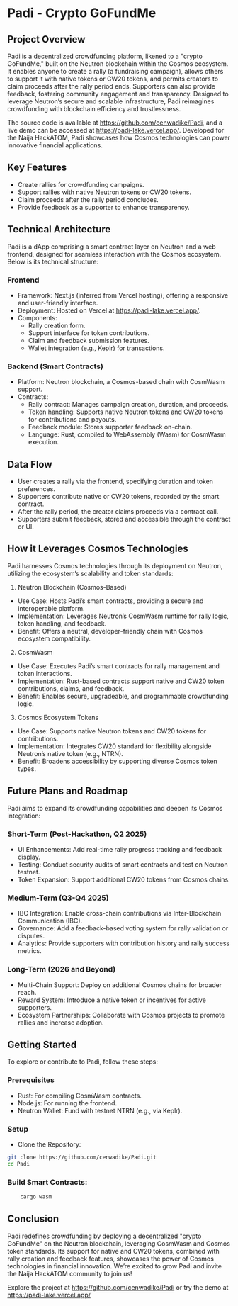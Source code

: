 # Padi - Crypto GoFundMe

## Project Overview

Padi is a decentralized crowdfunding platform, likened to a "crypto GoFundMe," built on the 
Neutron blockchain within the Cosmos ecosystem. It enables anyone to create a rally 
(a fundraising campaign), allows others to support it with native tokens or CW20 tokens, and 
permits creators to claim proceeds after the rally period ends. Supporters can also provide 
feedback, fostering community engagement and transparency. Designed to leverage Neutron’s 
secure and scalable infrastructure, Padi reimagines crowdfunding with blockchain efficiency and 
trustlessness.

The source code is available at https://github.com/cenwadike/Padi, and a live demo can be accessed
at https://padi-lake.vercel.app/. Developed for the Naija HackATOM, Padi showcases how Cosmos 
technologies can power innovative financial applications.

## Key Features

- Create rallies for crowdfunding campaigns.
- Support rallies with native Neutron tokens or CW20 tokens.
- Claim proceeds after the rally period concludes.
- Provide feedback as a supporter to enhance transparency.

## Technical Architecture

Padi is a dApp comprising a smart contract layer on Neutron and a web frontend, designed for 
seamless interaction with the Cosmos ecosystem. Below is its technical structure:

### Frontend

- Framework: Next.js (inferred from Vercel hosting), offering a responsive and user-friendly interface.
- Deployment: Hosted on Vercel at https://padi-lake.vercel.app/.
- Components:
    - Rally creation form.
    - Support interface for token contributions.
    - Claim and feedback submission features.
    - Wallet integration (e.g., Keplr) for transactions.

### Backend (Smart Contracts)

- Platform: Neutron blockchain, a Cosmos-based chain with CosmWasm support.
- Contracts:
    - Rally contract: Manages campaign creation, duration, and proceeds.
    - Token handling: Supports native Neutron tokens and CW20 tokens for contributions and payouts.
    - Feedback module: Stores supporter feedback on-chain.
    - Language: Rust, compiled to WebAssembly (Wasm) for CosmWasm execution.

## Data Flow

- User creates a rally via the frontend, specifying duration and token preferences.
- Supporters contribute native or CW20 tokens, recorded by the smart contract.
- After the rally period, the creator claims proceeds via a contract call.
- Supporters submit feedback, stored and accessible through the contract or UI.

## How it Leverages Cosmos Technologies

Padi harnesses Cosmos technologies through its deployment on Neutron, utilizing the ecosystem’s 
scalability and token standards:

1. Neutron Blockchain (Cosmos-Based)
- Use Case: Hosts Padi’s smart contracts, providing a secure and interoperable platform.
- Implementation: Leverages Neutron’s CosmWasm runtime for rally logic, token handling, and feedback.
- Benefit: Offers a neutral, developer-friendly chain with Cosmos ecosystem compatibility.

2. CosmWasm
- Use Case: Executes Padi’s smart contracts for rally management and token interactions.
- Implementation: Rust-based contracts support native and CW20 token contributions, claims, and feedback.
- Benefit: Enables secure, upgradeable, and programmable crowdfunding logic.

3. Cosmos Ecosystem Tokens
- Use Case: Supports native Neutron tokens and CW20 tokens for contributions.
- Implementation: Integrates CW20 standard for flexibility alongside Neutron’s native token (e.g., NTRN).
- Benefit: Broadens accessibility by supporting diverse Cosmos token types.

## Future Plans and Roadmap

Padi aims to expand its crowdfunding capabilities and deepen its Cosmos integration:

### Short-Term (Post-Hackathon, Q2 2025)

- UI Enhancements: Add real-time rally progress tracking and feedback display.
- Testing: Conduct security audits of smart contracts and test on Neutron testnet.
- Token Expansion: Support additional CW20 tokens from Cosmos chains.

### Medium-Term (Q3-Q4 2025)

- IBC Integration: Enable cross-chain contributions via Inter-Blockchain Communication (IBC).
- Governance: Add a feedback-based voting system for rally validation or disputes.
- Analytics: Provide supporters with contribution history and rally success metrics.

### Long-Term (2026 and Beyond)
- Multi-Chain Support: Deploy on additional Cosmos chains for broader reach.
- Reward System: Introduce a native token or incentives for active supporters.
- Ecosystem Partnerships: Collaborate with Cosmos projects to promote rallies and increase adoption.

## Getting Started
To explore or contribute to Padi, follow these steps:

### Prerequisites
- Rust: For compiling CosmWasm contracts.
- Node.js: For running the frontend.
- Neutron Wallet: Fund with testnet NTRN (e.g., via Keplr).

### Setup

- Clone the Repository:

```bash
git clone https://github.com/cenwadike/Padi.git
cd Padi
```

### Build Smart Contracts:

```bash
    cargo wasm
```

## Conclusion
Padi redefines crowdfunding by deploying a decentralized "crypto GoFundMe" on the Neutron blockchain, 
leveraging CosmWasm and Cosmos token standards. Its support for native and CW20 tokens, combined 
with rally creation and feedback features, showcases the power of Cosmos technologies in financial 
innovation. We’re excited to grow Padi and invite the Naija HackATOM community to join us!

Explore the project at https://github.com/cenwadike/Padi or try the demo at https://padi-lake.vercel.app/
